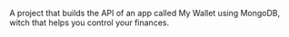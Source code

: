 A project that builds the API of an app called My Wallet using MongoDB, witch that helps you control your finances.
